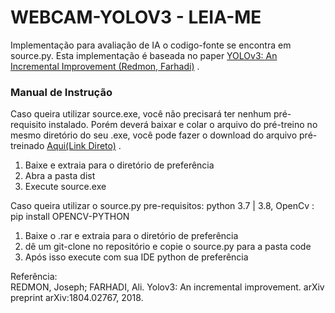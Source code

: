 # WEBCAM-YOLOV3 - LEIA-ME
Implementação para avaliação de IA o codigo-fonte se encontra em source.py. Esta implementação é baseada no paper  <a href="https://arxiv.org/abs/1804.02767">YOLOv3: An Incremental Improvement (Redmon, Farhadi)</a> .

<h3>Manual de Instrução</h3>
Caso queira utilizar source.exe, você não precisará ter nenhum pré-requisito instalado. Porém deverá baixar e colar o arquivo do pré-treino no mesmo diretório do seu .exe, você pode fazer o download do arquivo pré-treinado <a href="https://uc6e9781586846243c78b365fbd2.dl.dropboxusercontent.com/cd/0/get/BBjpSvZ_KWNxp85zRj4uHAop3rpGJvsB7qrEJtPXCx-KOllycGHoLyyZ13G_1Fe8H9zrDJQVlzUHUIOP6W_k9DdUjTh6M6QIXatYHk6cUwOEB8tI11pA5ahv4NyDbo-RcSY/file?dl=1#">Aqui(Link Direto)</a> .
 <ol>
  <li>Baixe e extraia para o diretório de preferência</li>
  <li>Abra a pasta dist</li>
  <li>Execute source.exe</li>
</ol> 


Caso queira utilizar o source.py
pre-requisitos: python 3.7 | 3.8, OpenCv : pip install OPENCV-PYTHON 
 <ol>
  <li>Baixe o .rar e extraia para o diretório de preferência</li>
  <li>dê um git-clone no repositório e copie o source.py para a pasta code</li>
  <li>Após isso execute com sua IDE python de preferência</li>
</ol> 

Referência:<br >
REDMON, Joseph; FARHADI, Ali. Yolov3: An incremental improvement. arXiv preprint arXiv:1804.02767, 2018.
